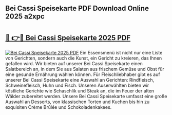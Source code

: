 ## Bei Cassi Speisekarte PDF Download Online 2025 a2xpc

# <h2><a href="http://gcdw5pd.nevu.top/?p=Bei+Cassi+Speisekarte">🔗 👉🔴 Bei Cassi Speisekarte 2025 PDF</a></h2>

[![Bei Cassi Speisekarte 2025 PDF](https://i.imgur.com/dBaPXMq.png)](http://gcdw5pd.nevu.top/?p=Bei+Cassi+Speisekarte)
Ein Essensmenü ist nicht nur eine Liste von Gerichten, sondern auch die Kunst, ein Gericht zu kreieren, das Ihnen gefallen wird. Wir bieten auf unserer Bei Cassi Speisekarte einen Salatbereich an, in dem Sie aus Salaten aus frischem Gemüse und Obst für eine gesunde Ernährung wählen können. Für Fleischliebhaber gibt es auf unserer Bei Cassi Speisekarte eine Auswahl an Gerichten: Rindfleisch, Schweinefleisch, Huhn und Fisch. Unseren Auserwählten bieten wir köstliche Gerichte wie Schaschlik und Steak an, die im Feuer der alten Wälder zubereitet werden. Unsere Bei Cassi Speisekarte umfasst eine große Auswahl an Desserts, von klassischen Torten und Kuchen bis hin zu exquisiten Crème Brûlée und Schokoladenkakees.
